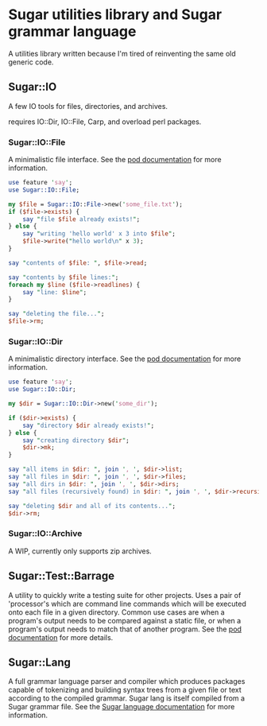 # Sugar utilities library and Sugar grammar language
A utilities library written because I'm tired of reinventing the same old generic code.

## Sugar::IO
A few IO tools for files, directories, and archives.

requires IO::Dir, IO::File, Carp, and overload perl packages.

### Sugar::IO::File
A minimalistic file interface. See the [pod documentation](Sugar/IO/File.pm) for more information.
```perl
use feature 'say';
use Sugar::IO::File;

my $file = Sugar::IO::File->new('some_file.txt');
if ($file->exists) {
	say "file $file already exists!";
} else {
	say "writing 'hello world' x 3 into $file";
	$file->write("hello world\n" x 3);
}

say "contents of $file: ", $file->read;

say "contents by $file lines:";
foreach my $line ($file->readlines) {
	say "line: $line";
}

say "deleting the file...";
$file->rm;
```

### Sugar::IO::Dir
A minimalistic directory interface. See the [pod documentation](Sugar/IO/Dir.pm) for more information.
```perl
use feature 'say';
use Sugar::IO::Dir;

my $dir = Sugar::IO::Dir->new('some_dir');

if ($dir->exists) {
	say "directory $dir already exists!";
} else {
	say "creating directory $dir";
	$dir->mk;
}

say "all items in $dir: ", join ', ', $dir->list;
say "all files in $dir: ", join ', ', $dir->files;
say "all dirs in $dir: ", join ', ', $dir->dirs;
say "all files (recursively found) in $dir: ", join ', ', $dir->recursive_files;

say "deleting $dir and all of its contents...";
$dir->rm;
```

### Sugar::IO::Archive
A WIP, currently only supports zip archives.

## Sugar::Test::Barrage
A utility to quickly write a testing suite for other projects. Uses a pair of 'processor's which are command line commands which will be executed onto each file in a given directory. Common use cases are when a program's output needs to be compared against a static file, or when a program's output needs to match that of another program. See the [pod documentation](Sugar/Test/Barrage.pm) for more details.

## Sugar::Lang
A full grammar language parser and compiler which produces packages capable of tokenizing and building syntax trees from a given file or text according to the compiled grammar. Sugar lang is itself compiled from a Sugar grammar file. See the [Sugar language documentation](Sugar/Lang) for more information.
